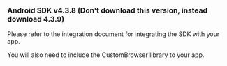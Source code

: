 ### Android SDK v4.3.8 (Don't download this version, instead download 4.3.9)

Please refer to the integration document for integrating the SDK with your app.

You will also need to include the CustomBrowser library to your app.
